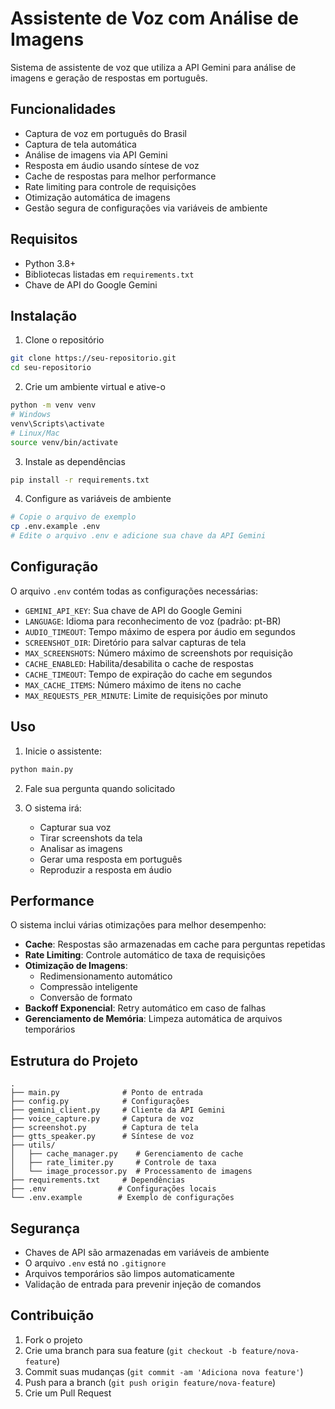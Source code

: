 # Assistente de Voz com Análise de Imagens

Sistema de assistente de voz que utiliza a API Gemini para análise de imagens e geração de respostas em português.

## Funcionalidades

- Captura de voz em português do Brasil
- Captura de tela automática
- Análise de imagens via API Gemini
- Resposta em áudio usando síntese de voz
- Cache de respostas para melhor performance
- Rate limiting para controle de requisições
- Otimização automática de imagens
- Gestão segura de configurações via variáveis de ambiente

## Requisitos

- Python 3.8+
- Bibliotecas listadas em `requirements.txt`
- Chave de API do Google Gemini

## Instalação

1. Clone o repositório
```bash
git clone https://seu-repositorio.git
cd seu-repositorio
```

2. Crie um ambiente virtual e ative-o
```bash
python -m venv venv
# Windows
venv\Scripts\activate
# Linux/Mac
source venv/bin/activate
```

3. Instale as dependências
```bash
pip install -r requirements.txt
```

4. Configure as variáveis de ambiente
```bash
# Copie o arquivo de exemplo
cp .env.example .env
# Edite o arquivo .env e adicione sua chave da API Gemini
```

## Configuração

O arquivo `.env` contém todas as configurações necessárias:

- `GEMINI_API_KEY`: Sua chave de API do Google Gemini
- `LANGUAGE`: Idioma para reconhecimento de voz (padrão: pt-BR)
- `AUDIO_TIMEOUT`: Tempo máximo de espera por áudio em segundos
- `SCREENSHOT_DIR`: Diretório para salvar capturas de tela
- `MAX_SCREENSHOTS`: Número máximo de screenshots por requisição
- `CACHE_ENABLED`: Habilita/desabilita o cache de respostas
- `CACHE_TIMEOUT`: Tempo de expiração do cache em segundos
- `MAX_CACHE_ITEMS`: Número máximo de itens no cache
- `MAX_REQUESTS_PER_MINUTE`: Limite de requisições por minuto

## Uso

1. Inicie o assistente:
```bash
python main.py
```

2. Fale sua pergunta quando solicitado

3. O sistema irá:
   - Capturar sua voz
   - Tirar screenshots da tela
   - Analisar as imagens
   - Gerar uma resposta em português
   - Reproduzir a resposta em áudio

## Performance

O sistema inclui várias otimizações para melhor desempenho:

- **Cache**: Respostas são armazenadas em cache para perguntas repetidas
- **Rate Limiting**: Controle automático de taxa de requisições
- **Otimização de Imagens**: 
  - Redimensionamento automático
  - Compressão inteligente
  - Conversão de formato
- **Backoff Exponencial**: Retry automático em caso de falhas
- **Gerenciamento de Memória**: Limpeza automática de arquivos temporários

## Estrutura do Projeto

```
.
├── main.py              # Ponto de entrada
├── config.py            # Configurações
├── gemini_client.py     # Cliente da API Gemini
├── voice_capture.py     # Captura de voz
├── screenshot.py        # Captura de tela
├── gtts_speaker.py      # Síntese de voz
├── utils/
│   ├── cache_manager.py    # Gerenciamento de cache
│   ├── rate_limiter.py     # Controle de taxa
│   └── image_processor.py  # Processamento de imagens
├── requirements.txt     # Dependências
├── .env                # Configurações locais
└── .env.example        # Exemplo de configurações
```

## Segurança

- Chaves de API são armazenadas em variáveis de ambiente
- O arquivo `.env` está no `.gitignore`
- Arquivos temporários são limpos automaticamente
- Validação de entrada para prevenir injeção de comandos

## Contribuição

1. Fork o projeto
2. Crie uma branch para sua feature (`git checkout -b feature/nova-feature`)
3. Commit suas mudanças (`git commit -am 'Adiciona nova feature'`)
4. Push para a branch (`git push origin feature/nova-feature`)
5. Crie um Pull Request
